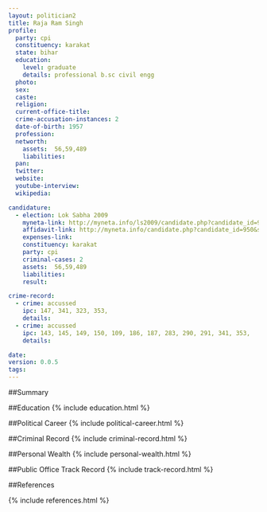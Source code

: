 ```yaml
---
layout: politician2
title: Raja Ram Singh
profile: 
  party: cpi
  constituency: karakat
  state: bihar
  education: 
    level: graduate
    details: professional b.sc civil engg
  photo: 
  sex: 
  caste: 
  religion: 
  current-office-title: 
  crime-accusation-instances: 2
  date-of-birth: 1957
  profession: 
  networth: 
    assets:  56,59,489
    liabilities: 
  pan: 
  twitter: 
  website: 
  youtube-interview: 
  wikipedia: 

candidature: 
  - election: Lok Sabha 2009
    myneta-link: http://myneta.info/ls2009/candidate.php?candidate_id=950
    affidavit-link: http://myneta.info/candidate.php?candidate_id=950&scan=original
    expenses-link: 
    constituency: karakat 
    party: cpi
    criminal-cases: 2
    assets:  56,59,489
    liabilities: 
    result:  

crime-record: 
  - crime: accussed
    ipc: 147, 341, 323, 353,
    details:    
  - crime: accussed
    ipc: 143, 145, 149, 150, 109, 186, 187, 283, 290, 291, 341, 353,
    details:    

date: 
version: 0.0.5
tags: 
---
```

##Summary


##Education
{% include education.html %}


##Political Career
{% include political-career.html %}


##Criminal Record
{% include criminal-record.html %}


##Personal Wealth
{% include personal-wealth.html %}


##Public Office Track Record
{% include track-record.html %}


##References


{% include references.html %}